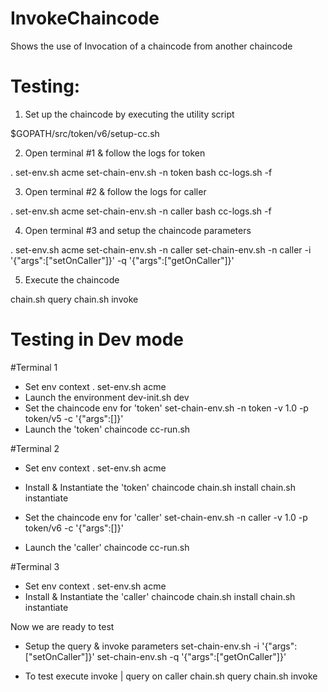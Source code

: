 InvokeChaincode
===============
Shows the use of Invocation of a chaincode from another chaincode


Testing:
=======
1. Set up the chaincode by executing the utility script

$GOPATH/src/token/v6/setup-cc.sh

2. Open terminal #1 & follow the logs for token

.  set-env.sh   acme
set-chain-env.sh  -n token
bash cc-logs.sh -f

3. Open terminal #2 & follow the logs for caller

.  set-env.sh   acme
set-chain-env.sh  -n caller
bash cc-logs.sh -f

4. Open terminal #3 and setup the chaincode parameters

  .  set-env.sh   acme
  set-chain-env.sh  -n caller
  set-chain-env.sh  -n caller -i '{"args":["setOnCaller"]}'  -q '{"args":["getOnCaller"]}'

5. Execute the chaincode

  chain.sh query
  chain.sh invoke



Testing in Dev mode
===================

#Terminal 1
- Set env context
  .  set-env.sh   acme
- Launch the environment
  dev-init.sh   dev
- Set the chaincode env for 'token'
  set-chain-env.sh  -n token   -v 1.0  -p token/v5   -c '{"args":[]}'
- Launch the 'token' chaincode
  cc-run.sh

#Terminal 2
- Set env context
  .  set-env.sh   acme
- Install & Instantiate the 'token' chaincode
  chain.sh install
  chain.sh instantiate

- Set the chaincode env for 'caller'
  set-chain-env.sh  -n caller   -v 1.0  -p token/v6   -c '{"args":[]}'
- Launch the 'caller' chaincode
  cc-run.sh

#Terminal 3
- Set env context
  .  set-env.sh   acme
- Install & Instantiate the 'caller' chaincode
  chain.sh install
  chain.sh instantiate

Now we are ready to test
- Setup the query & invoke parameters
  set-chain-env.sh   -i '{"args":["setOnCaller"]}'
  set-chain-env.sh   -q '{"args":["getOnCaller"]}'

- To test execute invoke | query on caller
  chain.sh query
  chain.sh invoke